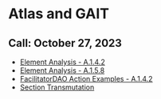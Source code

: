 # Atlas and GAIT

## Call: October 27, 2023

- [Element Analysis - A.1.4.2](./October%2027,%202023/Element%20Analysis%20-%20A.1.4.2.md)
- [Element Analysis - A.1.5.8](./October%2027,%202023/Element%20Analysis%20-%20A.1.5.8.md)
- [FacilitatorDAO Action Examples - A.1.4.2](./October%2027,%202023/FacilitatorDAO%20Action%20Examples%20-%20A.1.4.2.md)
- [Section Transmutation](./October%2027,%202023/Section%20Transmutation.md)

